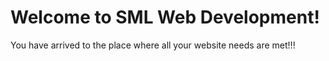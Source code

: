 # Welcome to SML Web Development!

You have arrived to the place where all your website needs are met!!!